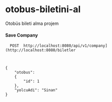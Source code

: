 # otobus-biletini-al
Otobüs bileti alma projem

#### Save Company

```````````````
  POST  http://localhost:8080/api/v1/company](http://localhost:8080/biletler



{
    "otobus":
    {
        "id": 1
    },
    "yolcuAdi": "Sinan"
}
```````````````


